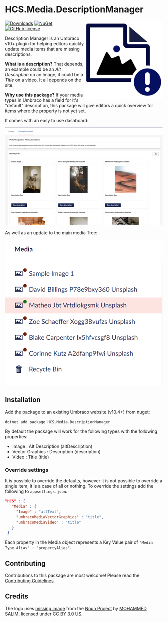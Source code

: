 # HCS.Media.DescriptionManager

<img src="https://github.com/NikRimington/HCS.Media.DescriptionManager/blob/develop/docs/logo.svg" alt="Description Manager Logo" width="250" align="right" />

[![Downloads](https://img.shields.io/nuget/dt/HCS.Media.DescriptionManager?color=cc9900)](https://www.nuget.org/packages/HCS.Media.DescriptionManager/)
[![NuGet](https://img.shields.io/nuget/vpre/HCS.Media.DescriptionManager?color=0273B3)](https://www.nuget.org/packages/HCS.Media.DescriptionManager)
[![GitHub license](https://img.shields.io/github/license/NikRimington/HCS.Media.DescriptionManager?color=8AB803)](LICENSE)

Description Manager is an Umbraco v10+ plugin for helping editors quickly update media items that are missing descriptions.

**What is a description?** That depends, an example could be an *Alt Description* on an Image, it could be a *Title* on a video. It all depends on the site.

**Why use this package?** If your media types in Umbraco has a field for it's "default" description, this package will give editors a quick overview for items where the property is not yet set.

It comes with an easy to use dashboard:

<img alt="Example dashboard" src="https://github.com/NikRimington/HCS.Media.DescriptionManager/blob/develop/docs/screenshots/dashboard.png">

As well as an update to the main media Tree:

<img alt="Example dashboard" src="https://github.com/NikRimington/HCS.Media.DescriptionManager/blob/develop/docs/screenshots/tree.png">

<!--
Including screenshots is a really good idea! 

If you put images into /docs/screenshots, then you would reference them in this readme as, for example:

<img alt="..." src="https://github.com/NikRimington/HCS.Media.DescriptionManager/blob/develop/docs/screenshots/screenshot.png">
-->

## Installation

Add the package to an existing Umbraco website (v10.4+) from nuget:

`dotnet add package HCS.Media.DescriptionManager`

By default the package will work for the following types with the following properties:

- Image : Alt Description (altDescription)
- Vector Graphics : Description (description)
- Video : Title (title)

### Override settings

 It is possible to override the defaults, however it is not possible to override a single item, it is a case of all or nothing. To override the settings add the following to `appsettings.json`.

 ```json
 "HCS" : {
    "Media" : {
      "Image" : "altText",
      "umbracoMediaVectorGraphics" : "title",
      "umbracoMediaVideo" : "title"
    }
  }
 ```

 Each property in the Media object represents a Key Value pair of `"Media Type Alias" : "propertyAlias"`.

## Contributing

Contributions to this package are most welcome! Please read the [Contributing Guidelines](CONTRIBUTING.md).

## Credits

The logo uses [missing image](hhttps://thenounproject.com/browse/icons/term/missing-image/) from the [Noun Project](https://thenounproject.com) by [MOHAMMED SALIM](https://thenounproject.com/salim.miah24/), licensed under [CC BY 3.0 US](https://creativecommons.org/licenses/by/3.0/us/).
